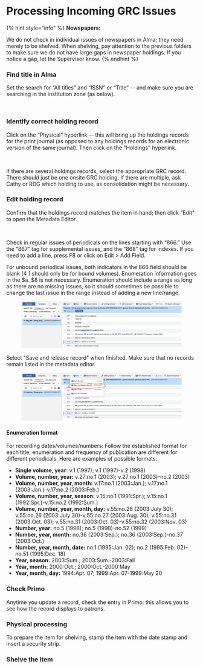 # Processing Incoming GRC Issues

{% hint style="info" %}
**Newspapers:**

We do not check in individual issues of newspapers in Alma; they need merely to be shelved. When shelving, pay attention to the previous folders to make sure we do not have large gaps in newspaper holdings. If you notice a gap, let the Supervisor know.
{% endhint %}

### Find title in Alma

Set the search for “All titles” and “ISSN” or “Title” -- and make sure you are searching in the institution zone (as below).

<figure><img src="https://lh4.googleusercontent.com/9d3MeMwny-YJxc_q3njq7AZBbXdn8rrCpyof6ZSnPteEmXZ132nnGya5yth34zFz_9xMR8vf_xtVyF6DinPls7qu4QA5pSfLywCP3_vIMeZ_ejEnV22IuhECicte4DEB8oX6a_FB-ED0yjAm_SeFXoBy5nZhkLuVv9nSiXoG9-PxRX6P8gVwfwz1" alt=""><figcaption></figcaption></figure>

### Identify correct holding record

Click on the “Physical” hyperlink -- this will bring up the holdings records for the print journal (as opposed to any holdings records for an electronic version of the same journal). Then click on the "Holdings" hyperlink.

<figure><img src="https://lh4.googleusercontent.com/bp1NvX5CPVTcBpcc27zdvCdvHOoY08PaliGaVAx5QYBO3dEG1R1KIsjuqUzZm2GpjIAUIij2Rby5N7ozKeWYuJT8WTF6PoWVT5JhujfSjIFBIqFM14f5gdrPEh23VE3I4F7HnWxU-XKpSinC3zF1rrbqzDzw4m9nx-rgqZvPl9i22yH1P4pPbT1Y" alt=""><figcaption></figcaption></figure>

If there are several holdings records, select the appropriate GRC record. There should just be one onsite GRC holding. If there are multiple, ask Cathy or RDG which holding to use, as consolidation might be necessary.

### Edit holding record

Confirm that the holdings record matches the item in hand; then click "Edit" to open the Metadata Editor.

<figure><img src="https://lh4.googleusercontent.com/2F3pda-L7IZXAezhMPrOlNNMv0jYV2RKekW6lq2y0BYcRhUqZc1kW9JPCGXkFA137jpJQ2ioRUVheD6J0DDEO8pDpcc72uuwe1KqtzI7xrgJEIX-PlKmxMKgj3o0zTv01WfVdOL8QAURK07wzLVLP73RtbFufrTvAVXAhB5BDBVL5jXqXFZVRmBv" alt=""><figcaption></figcaption></figure>

Check in regular issues of periodicals on the lines starting with “866.” Use the “867” tag for supplemental issues, and the “868” tag for indexes. If you need to add a line, press F8 or click on Edit > Add Field.

For unbound periodical issues, both indicators in the 866 field should be blank (4 1 should only be for bound volumes). Enumeration information goes in the $a. $8 is not necessary. Enumeration should include a range as long as there are no missing issues, so it should sometimes be possible to change the last issue in the range instead of adding a new line/range.

<figure><img src="../../../.gitbook/assets/image (1) (3).png" alt=""><figcaption></figcaption></figure>

Select "Save and release record" when finished. Make sure that no records remain listed in the metadata editor.

<figure><img src="../../../.gitbook/assets/image (4).png" alt=""><figcaption></figcaption></figure>

#### Enumeration format

For recording dates/volumes/numbers: Follow the established format for each title; enumeration and frequency of publication are different for different periodicals. Here are examples of possible formats:

* **Single volume, year:** v.1 (1997); v.1 (1997)-v.2 (1998)
* **Volume, number, year:** v.27:no.1 (2003); v.27:no.1 (2003)-no.2 (2003)
* **Volume, number, year, month:** v.17:no.1 (2003:Jan.); v.17:no.1 (2003:Jan.)-v.17:no.2 (2003:Feb.)
* **Volume, number, year, season:** v.15:no.1 (1991:Spr.); v.15:no.1 (1992:Spr.)-v.15:no.2 (1992:Sum.)
* **Volume, number, year, month, day:** v.55:no.26 (2003:July 30); v.55:no.26 (2003:July 30)-v.55:no.27 (2003:Aug. 30); v.55:no.31 (2003:Oct. 03); v.55:no.31 (2003:Oct. 03)-v.55:no.32 (2003:Nov. 03)
* **Number, year:** no.5 (1998); no.5 (1998)-no.52 (1999)
* **Number, year, month:** no.36 (2003:Sep.); no.36 (2003:Sep.)-no.37 (2003:Oct.)
* **Number, year, month, date:** no.1 (1995:Jan. 02); no.2 (1995:Feb. 02)-no.51 (1995:Dec. 18)
* **Year, season:** 2003:Sum.; 2003:Sum.-2003:Fall
* **Year, month:** 2000:Oct.; 2000:Oct.-2000:May
* **Year, month, day:** 1994:Apr. 07; 1999:Apr. 07-1999:May 20

### Check Primo

Anytime you update a record, check the entry in Primo: this allows you to see how the record displays to patrons.

### Physical processing

To prepare the item for shelving, stamp the item with the date stamp and insert a security strip.

### Shelve the item
